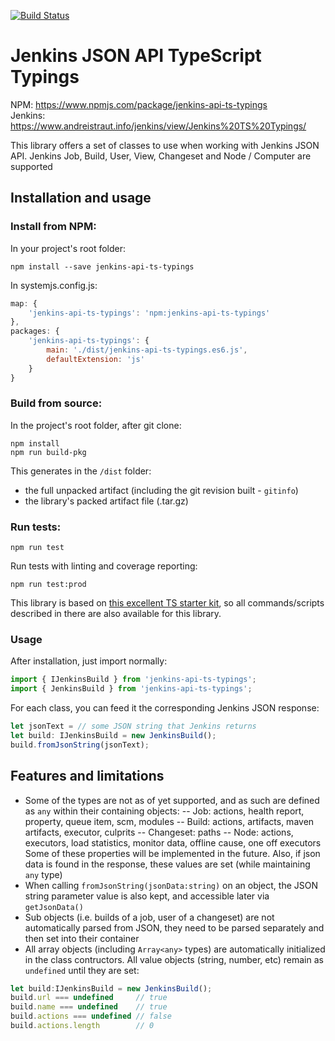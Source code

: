 [![Build Status](https://www.andreistraut.info/jenkins/buildStatus/icon?job=Jenkins-API-TS-Typings-master)](https://www.andreistraut.info/jenkins/job/Jenkins-API-TS-Typings-master)

# Jenkins JSON API TypeScript Typings
NPM: https://www.npmjs.com/package/jenkins-api-ts-typings  
Jenkins: https://www.andreistraut.info/jenkins/view/Jenkins%20TS%20Typings/

This library offers a set of classes to use when working with Jenkins JSON API. Jenkins Job, Build, User, View, Changeset and Node / Computer are supported

## Installation and usage

### Install from NPM:
In your project's root folder:
```
npm install --save jenkins-api-ts-typings
```
In systemjs.config.js:
```javascript
map: {
    'jenkins-api-ts-typings': 'npm:jenkins-api-ts-typings'
},
packages: {
    'jenkins-api-ts-typings': {
        main: './dist/jenkins-api-ts-typings.es6.js', 
        defaultExtension: 'js'
    }
}
```

### Build from source:
In the project's root folder, after git clone:
```
npm install
npm run build-pkg
```
This generates in the ```/dist``` folder:
- the full unpacked artifact (including the git revision built - ```gitinfo```)
- the library's packed artifact file (.tar.gz)

### Run tests:
```
npm run test
```
Run tests with linting and coverage reporting:
```
npm run test:prod
```
This library is based on [this excellent TS starter kit](https://github.com/alexjoverm/typescript-library-starter), so all commands/scripts described in there are also available for this library.


### Usage
After installation, just import normally:
```javascript
import { IJenkinsBuild } from 'jenkins-api-ts-typings';
import { JenkinsBuild } from 'jenkins-api-ts-typings';
```
For each class, you can feed it the corresponding Jenkins JSON response:
```javascript
let jsonText = // some JSON string that Jenkins returns
let build: IJenkinsBuild = new JenkinsBuild();
build.fromJsonString(jsonText);
```

## Features and limitations
- Some of the types are not as of yet supported, and as such are defined as ```any``` within their containing objects:
-- Job: actions, health report, property, queue item, scm, modules
-- Build: actions, artifacts, maven artifacts, executor, culprits
-- Changeset: paths
-- Node: actions, executors, load statistics, monitor data, offline cause, one off executors
Some of these properties will be implemented in the future. Also, if json data is found in the response, these values are set (while maintaining ```any``` type)
- When calling ```fromJsonString(jsonData:string)``` on an object, the JSON string parameter value is also kept, and accessible later via ```getJsonData()```
- Sub objects (i.e. builds of a job, user of a changeset) are not automatically parsed from JSON, they need to be parsed separately and then set into their container
- All array objects (including ```Array<any>``` types) are automatically initialized in the class contructors. All value objects (string, number, etc) remain as ```undefined``` until they are set:
```javascript
let build:IJenkinsBuild = new JenkinsBuild();
build.url === undefined     // true
build.name === undefined    // true
build.actions === undefined // false
build.actions.length        // 0
```